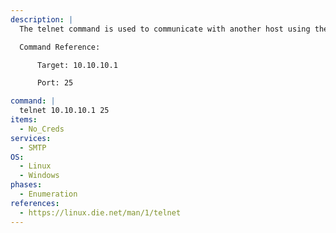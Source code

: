 ```yaml
---
description: |
  The telnet command is used to communicate with another host using the TELNET protocol. The following command will connect to the target SMTP server.

  Command Reference:

      Target: 10.10.10.1

      Port: 25

command: |
  telnet 10.10.10.1 25
items:
  - No_Creds
services:
  - SMTP
OS:
  - Linux
  - Windows
phases:
  - Enumeration
references:
  - https://linux.die.net/man/1/telnet
---
```

